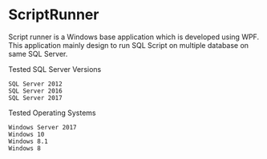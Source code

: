 # ScriptRunner

Script runner is a Windows base application which is developed using WPF. This application mainly design to run SQL Script on multiple database on same SQL Server.

Tested SQL Server Versions

    SQL Server 2012
    SQL Server 2016
    SQL Server 2017
    
Tested Operating Systems

    Windows Server 2017
    Windows 10
    Windows 8.1
    Windows 8

